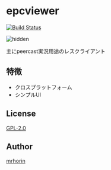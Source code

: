 # epcviewer
[![Build Status](https://travis-ci.org/mrhorin/2ch-parser.svg?branch=master)](https://travis-ci.org/mrhorin/epcviewer)

![hidden](https://cloud.githubusercontent.com/assets/6502717/26480716/ce1345d8-4216-11e7-9556-f9fffb874bb6.png)

主にpeercast実況用途のレスクライアント

## 特徴
- クロスプラットフォーム
- シンプルUI

## License
[GPL-2.0](https://opensource.org/licenses/GPL-2.0)

## Author
[mrhorin](https://github.com/mrhorin)